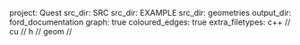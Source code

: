 project: Quest
src_dir: SRC
src_dir: EXAMPLE
src_dir: geometries
output_dir: ford_documentation
graph: true
coloured_edges: true
extra_filetypes: c++ //
                cu //
                h //
                geom //